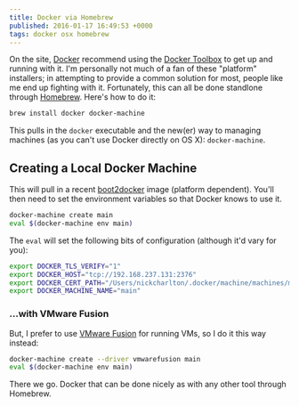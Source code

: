```yaml
---
title: Docker via Homebrew
published: 2016-01-17 16:49:53 +0000
tags: docker osx homebrew
---
```


On the site, [Docker][] recommend using the [Docker Toolbox][] to get up and
running with it. I'm personally not much of a fan of these "platform"
installers; in attempting to provide a common solution for most, people like me
end up fighting with it. Fortunately, this can all be done standlone through
[Homebrew]. Here's how to do it:

```sh
brew install docker docker-machine
```

This pulls in the `docker` executable and the new(er) way to managing machines
(as you can't use Docker directly on OS X): `docker-machine`.

## Creating a Local Docker Machine

This will pull in a recent [boot2docker][] image (platform dependent). You'll
then need to set the environment variables so that Docker knows to use it.

```sh
docker-machine create main
eval $(docker-machine env main)
```

The `eval` will set the following bits of configuration (although it'd vary for
you):

```sh
export DOCKER_TLS_VERIFY="1"
export DOCKER_HOST="tcp://192.168.237.131:2376"
export DOCKER_CERT_PATH="/Users/nickcharlton/.docker/machine/machines/main"
export DOCKER_MACHINE_NAME="main"
```

### …with VMware Fusion

But, I prefer to use [VMware Fusion][] for running VMs, so I do it this way
instead:

```sh
docker-machine create --driver vmwarefusion main
eval $(docker-machine env main)
```

There we go. Docker that can be done nicely as with any other tool through
Homebrew.

[Docker]: https://docker.com
[Docker Toolbox]: https://docker.com/toolbox
[Homebrew]: http://brew.sh
[boot2docker]: https://github.com/boot2docker/boot2docker
[VMware Fusion]: https://www.vmware.com/uk/products/fusion/
